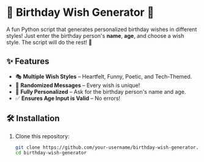 # 🎉 Birthday Wish Generator 🎂  

A fun Python script that generates personalized birthday wishes in different styles! Just enter the birthday person's **name**, **age**, and choose a wish style. The script will do the rest! 🎁  

## ✨ Features  
- 🎭 **Multiple Wish Styles** – Heartfelt, Funny, Poetic, and Tech-Themed.  
- 🎲 **Randomized Messages** – Every wish is unique!  
- 🎂 **Fully Personalized** – Ask for the birthday person's name and age.  
- ✅ **Ensures Age Input is Valid** – No errors!  

## 🛠️ Installation  
1. Clone this repository:  
   ```bash
   git clone https://github.com/your-username/birthday-wish-generator.git
   cd birthday-wish-generator
